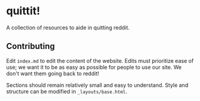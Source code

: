 # quittit!

A collection of resources to aide in quitting reddit.

## Contributing

Edit `index.md` to edit the content of the website.
Edits must prioritize ease of use; we want it to
be as easy as possible for people to use our site. We
don't want them going back to reddit!

Sections should remain relatively small and easy to understand.
Style and structure can be modified in `_layouts/base.html`.
